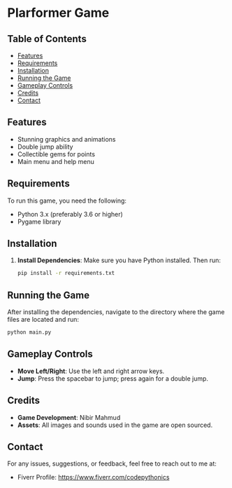 # Plarformer Game


## Table of Contents
- [Features](#features)
- [Requirements](#requirements)
- [Installation](#installation)
- [Running the Game](#running-the-game)
- [Gameplay Controls](#gameplay-controls)
- [Credits](#credits)
- [Contact](#contact)

## Features
- Stunning graphics and animations
- Double jump ability
- Collectible gems for points
- Main menu and help menu

## Requirements
To run this game, you need the following:
- Python 3.x (preferably 3.6 or higher)
- Pygame library

## Installation
1. **Install Dependencies**:
   Make sure you have Python installed. Then run:
   ```bash
   pip install -r requirements.txt
   ```

## Running the Game
After installing the dependencies, navigate to the directory where the game files are located and run:

```bash
python main.py
```

## Gameplay Controls
- **Move Left/Right**: Use the left and right arrow keys.
- **Jump**: Press the spacebar to jump; press again for a double jump.

## Credits
- **Game Development**: Nibir Mahmud
- **Assets**: All images and sounds used in the game are open sourced.

## Contact
For any issues, suggestions, or feedback, feel free to reach out to me at:
- Fiverr Profile: <https://www.fiverr.com/codepythonics>
